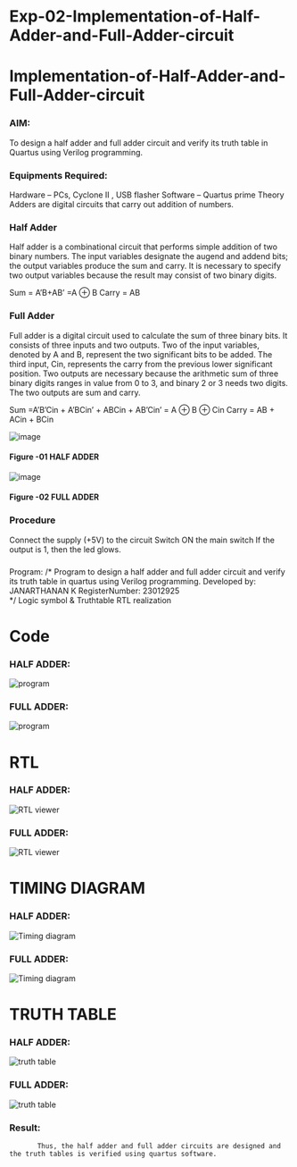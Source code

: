 # Exp-02-Implementation-of-Half-Adder-and-Full-Adder-circuit

# Implementation-of-Half-Adder-and-Full-Adder-circuit
### AIM:
To design a half adder and full adder circuit and verify its truth table in Quartus using Verilog programming.

### Equipments Required:
Hardware – PCs, Cyclone II , USB flasher
Software – Quartus prime
Theory
Adders are digital circuits that carry out addition of numbers.

### Half Adder
Half adder is a combinational circuit that performs simple addition of two binary numbers. The input variables designate the augend and addend bits; the output variables produce the sum and carry. It is necessary to specify two output variables because the result may consist of two binary digits.

Sum = A’B+AB’ =A ⊕ B Carry = AB

### Full Adder
Full adder is a digital circuit used to calculate the sum of three binary bits. It consists of three inputs and two outputs. Two of the input variables, denoted by A and B, represent the two significant bits to be added. The third input, Cin, represents the carry from the previous lower significant position. Two outputs are necessary because the arithmetic sum of three binary digits ranges in value from 0 to 3, and binary 2 or 3 needs two digits. The two outputs are sum and carry.

Sum =A’B’Cin + A’BCin’ + ABCin + AB’Cin’ = A ⊕ B ⊕ Cin Carry = AB + ACin + BCin

 ![image](https://user-images.githubusercontent.com/36288975/163552156-a13e5a56-c638-4110-97d9-8896907c8d25.png)

#### Figure -01 HALF ADDER 


![image](https://user-images.githubusercontent.com/36288975/163552057-b3547877-6d07-45b4-b7e0-bcfebfad9e1d.png)

#### Figure -02 FULL ADDER 

### Procedure

Connect the supply (+5V) to the circuit
Switch ON the main switch
If the output is 1, then the led glows.
### 
Program:
/*
Program to design a half adder and full adder circuit and verify its truth table in quartus using Verilog programming.
Developed by: JANARTHANAN K 
RegisterNumber: 23012925  
*/
Logic symbol & Truthtable
RTL realization

# Code
### HALF ADDER: 
                                                                         
![program](https://github.com/23012925/Exp-02-Implementation-of-Half-Adder-and-Full-Adder-circuit/assets/150931013/f7010711-b569-4d21-9cf6-bd27b955e7b0)

### FULL ADDER:

![program](https://github.com/23012925/Exp-02-Implementation-of-Half-Adder-and-Full-Adder-circuit/assets/150931013/2738a3cb-6587-4985-b7e8-d86977420e0a)
                                                                         

# RTL

### HALF ADDER: 

![RTL viewer](https://github.com/23012925/Exp-02-Implementation-of-Half-Adder-and-Full-Adder-circuit/assets/150931013/f31387b2-98aa-421b-b447-d2d2d3752b6f)
                                                                         
### FULL ADDER:

![RTL viewer](https://github.com/23012925/Exp-02-Implementation-of-Half-Adder-and-Full-Adder-circuit/assets/150931013/e1597298-7fbe-4d2b-a48d-4986334dbd1c)

                                                                         

# TIMING DIAGRAM

### HALF ADDER: 

![Timing diagram](https://github.com/23012925/Exp-02-Implementation-of-Half-Adder-and-Full-Adder-circuit/assets/150931013/442d7b70-b7fb-4535-b07b-cee2a3df7548)

                                                                       
### FULL ADDER:

![Timing diagram](https://github.com/23012925/Exp-02-Implementation-of-Half-Adder-and-Full-Adder-circuit/assets/150931013/9650ffa1-9081-4087-ba70-0a400ccc1510)


# TRUTH TABLE   

### HALF ADDER: 

![truth table](https://github.com/23012925/Exp-02-Implementation-of-Half-Adder-and-Full-Adder-circuit/assets/150931013/d8f0276b-8766-4740-b3d5-6c271731bb48)

### FULL ADDER:

![truth table](https://github.com/23012925/Exp-02-Implementation-of-Half-Adder-and-Full-Adder-circuit/assets/150931013/b1cba94c-bd6e-4e07-9250-3b86e15855cc)


### Result:  
           Thus, the half adder and full adder circuits are designed and the truth tables is verified using quartus software.
